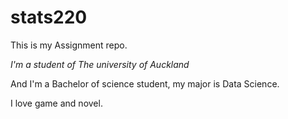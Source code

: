 # stats220

This is my Assignment repo. 

*I'm a student of The university of Auckland*

And I'm a Bachelor of science student, my major is Data Science.

I love game and novel.
